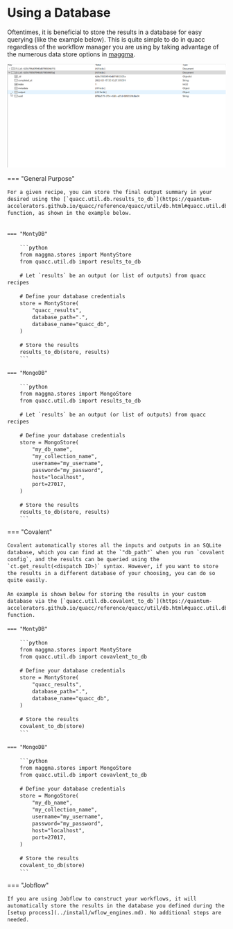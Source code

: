 # Using a Database

Oftentimes, it is beneficial to store the results in a database for easy querying (like the example below). This is quite simple to do in quacc regardless of the workflow manager you are using by taking advantage of the numerous data store options in [maggma](https://github.com/materialsproject/maggma).

![Mongo example](../images/user/schema.gif)

=== "General Purpose"

    For a given recipe, you can store the final output summary in your desired using the [`quacc.util.db.results_to_db`](https://quantum-accelerators.github.io/quacc/reference/quacc/util/db.html#quacc.util.db.results_to_db) function, as shown in the example below.


    === "MontyDB"

        ```python
        from maggma.stores import MontyStore
        from quacc.util.db import results_to_db

        # Let `results` be an output (or list of outputs) from quacc recipes

        # Define your database credentials
        store = MontyStore(
            "quacc_results",
            database_path=".",
            database_name="quacc_db",
        )

        # Store the results
        results_to_db(store, results)
        ```

    === "MongoDB"

        ```python
        from maggma.stores import MongoStore
        from quacc.util.db import results_to_db

        # Let `results` be an output (or list of outputs) from quacc recipes

        # Define your database credentials
        store = MongoStore(
            "my_db_name",
            "my_collection_name",
            username="my_username",
            password="my_password",
            host="localhost",
            port=27017,
        )

        # Store the results
        results_to_db(store, results)
        ```

=== "Covalent"

    Covalent automatically stores all the inputs and outputs in an SQLite database, which you can find at the `"db_path"` when you run `covalent config`, and the results can be queried using the `ct.get_result(<dispatch ID>)` syntax. However, if you want to store the results in a different database of your choosing, you can do so quite easily.

    An example is shown below for storing the results in your custom database via the [`quacc.util.db.covalent_to_db`](https://quantum-accelerators.github.io/quacc/reference/quacc/util/db.html#quacc.util.db.covalent_to_db) function.

    === "MontyDB"

        ```python
        from maggma.stores import MontyStore
        from quacc.util.db import covavlent_to_db

        # Define your database credentials
        store = MontyStore(
            "quacc_results",
            database_path=".",
            database_name="quacc_db",
        )

        # Store the results
        covalent_to_db(store)
        ```

    === "MongoDB"

        ```python
        from maggma.stores import MongoStore
        from quacc.util.db import covavlent_to_db

        # Define your database credentials
        store = MongoStore(
            "my_db_name",
            "my_collection_name",
            username="my_username",
            password="my_password",
            host="localhost",
            port=27017,
        )

        # Store the results
        covalent_to_db(store)
        ```

=== "Jobflow"

    If you are using Jobflow to construct your workflows, it will automatically store the results in the database you defined during the [setup process](../install/wflow_engines.md). No additional steps are needed.
